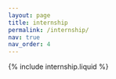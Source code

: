 ```yaml
---
layout: page
title: internship
permalink: /internship/
nav: true
nav_order: 4
---
```


{% include internship.liquid %}

